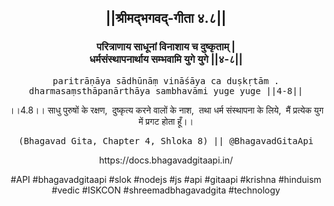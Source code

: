 <center><h2>||श्रीमद्‍भगवद्‍-गीता ४.८||</h2>
<h3>परित्राणाय साधूनां विनाशाय च दुष्कृताम् |<br/>धर्मसंस्थापनार्थाय सम्भवामि युगे युगे ||४-८||</h3>
<pre>paritrāṇāya sādhūnāṃ vināśāya ca duṣkṛtām .<br/>dharmasaṃsthāpanārthāya sambhavāmi yuge yuge ||4-8||</pre>
<p>।।4.8।। साधु पुरुषों के रक्षण,  दुष्कृत्य करने वालों के नाश,  तथा धर्म संस्थापना के लिये,  मैं प्रत्येक युग में प्रगट होता हूँ।।</p>
<pre>(Bhagavad Gita, Chapter 4, Shloka 8) || @BhagavadGitaApi</pre><p>https://docs.bhagavadgitaapi.in/</p><p>#API #bhagavadgitaapi #slok #nodejs #js #api #gitaapi #krishna #hinduism #vedic #ISKCON #shreemadbhagavadgita #technology</p></center>